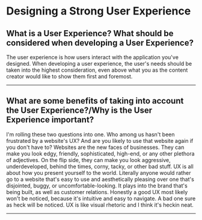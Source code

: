 # Designing a Strong User Experience 



## What is a User Experience? What should be considered when developing a User Experience?

The user experience is how users interact with the application you've designed. When developing a user experience, the user's needs should be taken into the highest consideration, even above what you as the content creator would like to show them first and foremost. 

---

## What are some benefits of taking into account the User Experience?/Why is the User Experience important?

I'm rolling these two questions into one.
Who among us hasn't been frustrated by a website's UX? And are you likely to use that website again if you don't have to? Websites are the new faces of businesses. They can make you look edgy, friendly, sophisticated, high-end, or any other plethora of adjectives. On the flip side, they can make you look aggressive, underdeveloped, behind the times, corny, tacky, or other bad stuff. UX is all about how you present yourself to the world. Literally anyone would rather go to a website that's easy to use and aesthetically pleasing over one that's disjointed, buggy, or uncomfortable-looking. It plays into the brand that's being built, as well as customer relations. Honestly a good UX most likely won't be noticed, because it's intuitive and easy to navigate. A bad one sure as heck will be noticed. UX is like visual rhetoric and I think it's heckin neat. 

---
